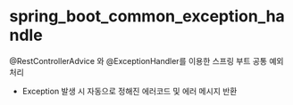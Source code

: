 # spring_boot_common_exception_handle
@RestControllerAdvice 와 @ExceptionHandler를 이용한 스프링 부트 공통 예외처리

- Exception 발생 시 자동으로 정해진 에러코드 및 에러 메시지 반환
